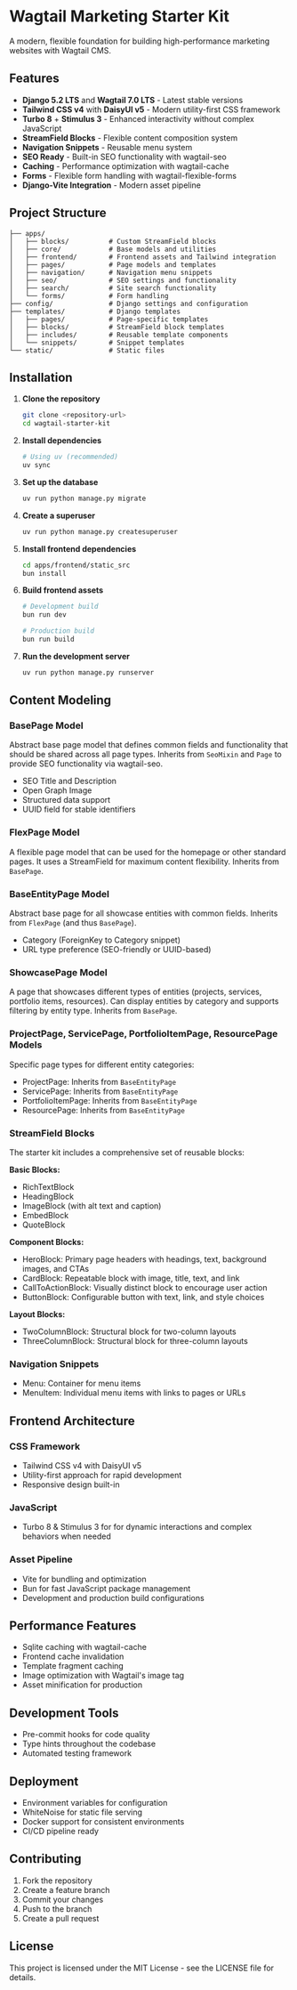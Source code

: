 # Wagtail Marketing Starter Kit

A modern, flexible foundation for building high-performance marketing websites with Wagtail CMS.

## Features

- **Django 5.2 LTS** and **Wagtail 7.0 LTS** - Latest stable versions
- **Tailwind CSS v4** with **DaisyUI v5** - Modern utility-first CSS framework
- **Turbo 8** + **Stimulus 3** - Enhanced interactivity without complex JavaScript
- **StreamField Blocks** - Flexible content composition system
- **Navigation Snippets** - Reusable menu system
- **SEO Ready** - Built-in SEO functionality with wagtail-seo
- **Caching** - Performance optimization with wagtail-cache
- **Forms** - Flexible form handling with wagtail-flexible-forms
- **Django-Vite Integration** - Modern asset pipeline

## Project Structure

```
├── apps/
│   ├── blocks/          # Custom StreamField blocks
│   ├── core/            # Base models and utilities
│   ├── frontend/        # Frontend assets and Tailwind integration
│   ├── pages/           # Page models and templates
│   ├── navigation/      # Navigation menu snippets
│   ├── seo/             # SEO settings and functionality
│   ├── search/          # Site search functionality
│   └── forms/           # Form handling
├── config/              # Django settings and configuration
├── templates/           # Django templates
│   ├── pages/           # Page-specific templates
│   ├── blocks/          # StreamField block templates
│   ├── includes/        # Reusable template components
│   └── snippets/        # Snippet templates
└── static/              # Static files
```

## Installation

1. **Clone the repository**

   ```bash
   git clone <repository-url>
   cd wagtail-starter-kit
   ```

2. **Install dependencies**

   ```bash
   # Using uv (recommended)
   uv sync
   ```

3. **Set up the database**

   ```bash
   uv run python manage.py migrate
   ```

4. **Create a superuser**

   ```bash
   uv run python manage.py createsuperuser
   ```

5. **Install frontend dependencies**

   ```bash
   cd apps/frontend/static_src
   bun install
   ```

6. **Build frontend assets**

   ```bash
   # Development build
   bun run dev

   # Production build
   bun run build
   ```

7. **Run the development server**
   ```bash
   uv run python manage.py runserver
   ```

## Content Modeling

### BasePage Model

Abstract base page model that defines common fields and functionality that should be shared across all page types.
Inherits from `SeoMixin` and `Page` to provide SEO functionality via wagtail-seo.

- SEO Title and Description
- Open Graph Image
- Structured data support
- UUID field for stable identifiers

### FlexPage Model

A flexible page model that can be used for the homepage or other standard pages.
It uses a StreamField for maximum content flexibility.
Inherits from `BasePage`.

### BaseEntityPage Model

Abstract base page for all showcase entities with common fields.
Inherits from `FlexPage` (and thus `BasePage`).
- Category (ForeignKey to Category snippet)
- URL type preference (SEO-friendly or UUID-based)

### ShowcasePage Model

A page that showcases different types of entities (projects, services, portfolio items, resources).
Can display entities by category and supports filtering by entity type.
Inherits from `BasePage`.

### ProjectPage, ServicePage, PortfolioItemPage, ResourcePage Models

Specific page types for different entity categories:
- ProjectPage: Inherits from `BaseEntityPage`
- ServicePage: Inherits from `BaseEntityPage`
- PortfolioItemPage: Inherits from `BaseEntityPage`
- ResourcePage: Inherits from `BaseEntityPage`

### StreamField Blocks

The starter kit includes a comprehensive set of reusable blocks:

**Basic Blocks:**

- RichTextBlock
- HeadingBlock
- ImageBlock (with alt text and caption)
- EmbedBlock
- QuoteBlock

**Component Blocks:**

- HeroBlock: Primary page headers with headings, text, background images, and CTAs
- CardBlock: Repeatable block with image, title, text, and link
- CallToActionBlock: Visually distinct block to encourage user action
- ButtonBlock: Configurable button with text, link, and style choices

**Layout Blocks:**

- TwoColumnBlock: Structural block for two-column layouts
- ThreeColumnBlock: Structural block for three-column layouts

### Navigation Snippets

- Menu: Container for menu items
- MenuItem: Individual menu items with links to pages or URLs

## Frontend Architecture

### CSS Framework

- Tailwind CSS v4 with DaisyUI v5
- Utility-first approach for rapid development
- Responsive design built-in

### JavaScript

- Turbo 8 & Stimulus 3 for for dynamic interactions and complex behaviors when needed

### Asset Pipeline

- Vite for bundling and optimization
- Bun for fast JavaScript package management
- Development and production build configurations

## Performance Features

- Sqlite caching with wagtail-cache
- Frontend cache invalidation
- Template fragment caching
- Image optimization with Wagtail's image tag
- Asset minification for production

## Development Tools

- Pre-commit hooks for code quality
- Type hints throughout the codebase
- Automated testing framework

## Deployment

- Environment variables for configuration
- WhiteNoise for static file serving
- Docker support for consistent environments
- CI/CD pipeline ready

## Contributing

1. Fork the repository
2. Create a feature branch
3. Commit your changes
4. Push to the branch
5. Create a pull request

## License

This project is licensed under the MIT License - see the LICENSE file for details.
